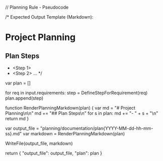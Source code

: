 // Planning Rule - Pseudocode

/*
Expected Output Template (Markdown):

# Project Planning

## Plan Steps
- <Step 1>
- <Step 2>
...
*/

var plan = []

for req in input.requirements:
    step = DefineStepForRequirement(req)
    plan.append(step)

function RenderPlanningMarkdown(plan) {
    var md = "# Project Planning\n\n"
    md += "## Plan Steps\n"
    for s in plan:
        md += "- " + s + "\n"
    return md
}

var output_file = "planning/documentation/plan{YYYY-MM-dd-hh-mm-ss}.md"
var markdown = RenderPlanningMarkdown(plan)

WriteFile(output_file, markdown)

return {
    "output_file": output_file,
    "plan": plan
}
